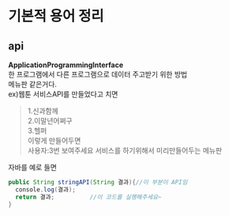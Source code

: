 # 기본적 용어 정리 
## api
**ApplicationProgrammingInterface**  
한 프로그램에서 다른 프로그램으로 데이터 주고받기 위한 방법  
메뉴판 같은거다.  
ex)웹툰 서비스API를 만들었다고 치면
>1.신과함께  
>2.이말년어쩌구  
>3.헬퍼  
>이렇게 만들어두면  
>사용자:3번 보여주세요
서비스를 하기위해서 미리만들어두는 메뉴판

자바를 예로 들면 
```java
public String stringAPI(String 결과){//이 부분이 API임
  console.log(결과);
  return 결과;          //이 코드를 실행해주세요~
}
```